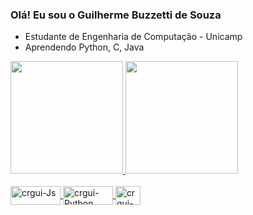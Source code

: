 ### Olá! Eu sou o Guilherme Buzzetti de Souza

- Estudante de Engenharia de Computação - Unicamp
- Aprendendo Python, C, Java

<div>
  <a href="https://github.com/Crgui">
  <img height="180em" src="https://github-readme-stats.vercel.app/api?username=Crgui&show_icons=true&theme=dark&include_all_commits=true&count_private=true"/>
  <img height="180em" src="https://github-readme-stats.vercel.app/api/top-langs/?username=Crgui&layout=compact&langs_count=7&theme=dark"/>
</div>
 
</div>
<div style="display: inline_block"><br>
  <img align="center" alt="crgui-Js" height="30" width="80" src="https://img.shields.io/badge/JavaScript-323330?style=for-the-badge&logo=javascript&logoColor=F7DF1E">
  <img align="center" alt="crgui-Python" height="30" width="80" src="https://img.shields.io/badge/Python-14354C?style=for-the-badge&logo=python&logoColor=white">
  <img align="center" alt="crgui-Python" height="30" width="40" src= 	https://img.shields.io/badge/C-00599C?style=for-the-badge&logo=c&logoColor=white>
</div>
